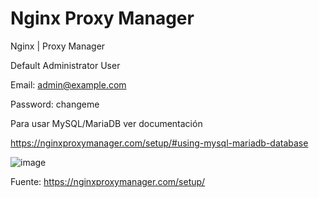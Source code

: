 # Nginx Proxy Manager
Nginx | Proxy Manager

Default Administrator User

Email: admin@example.com

Password: changeme

Para usar MySQL/MariaDB ver documentación

https://nginxproxymanager.com/setup/#using-mysql-mariadb-database

![image](https://github.com/user-attachments/assets/d5c27628-0de1-46cc-8455-00515bff9499)

Fuente:
https://nginxproxymanager.com/setup/
